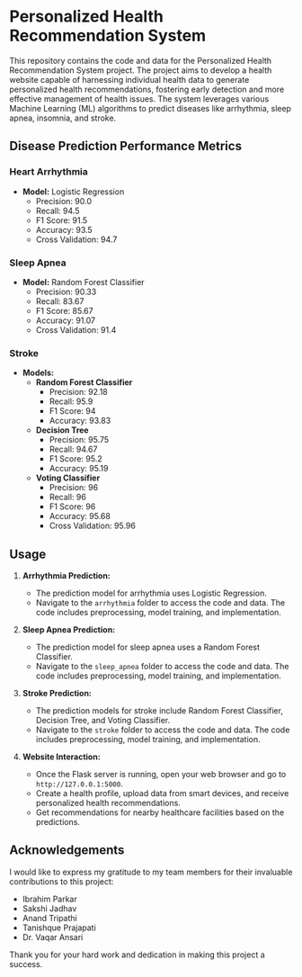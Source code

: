 # Personalized Health Recommendation System

This repository contains the code and data for the Personalized Health Recommendation System project. The project aims to develop a health website capable of harnessing individual health data to generate personalized health recommendations, fostering early detection and more effective management of health issues. The system leverages various Machine Learning (ML) algorithms to predict diseases like arrhythmia, sleep apnea, insomnia, and stroke.

## Disease Prediction Performance Metrics

### Heart Arrhythmia
- **Model:** Logistic Regression
  - Precision: 90.0
  - Recall: 94.5
  - F1 Score: 91.5
  - Accuracy: 93.5
  - Cross Validation: 94.7

### Sleep Apnea
- **Model:** Random Forest Classifier
  - Precision: 90.33
  - Recall: 83.67
  - F1 Score: 85.67
  - Accuracy: 91.07
  - Cross Validation: 91.4

### Stroke
- **Models:** 
  - **Random Forest Classifier**
    - Precision: 92.18
    - Recall: 95.9
    - F1 Score: 94
    - Accuracy: 93.83
  - **Decision Tree**
    - Precision: 95.75
    - Recall: 94.67
    - F1 Score: 95.2
    - Accuracy: 95.19
  - **Voting Classifier**
    - Precision: 96
    - Recall: 96
    - F1 Score: 96
    - Accuracy: 95.68
    - Cross Validation: 95.96

## Usage

1. **Arrhythmia Prediction:**
   - The prediction model for arrhythmia uses Logistic Regression.
   - Navigate to the `arrhythmia` folder to access the code and data. The code includes preprocessing, model training, and implementation.

2. **Sleep Apnea Prediction:**
   - The prediction model for sleep apnea uses a Random Forest Classifier.
   - Navigate to the `sleep_apnea` folder to access the code and data. The code includes preprocessing, model training, and implementation.

3. **Stroke Prediction:**
   - The prediction models for stroke include Random Forest Classifier, Decision Tree, and Voting Classifier.
   - Navigate to the `stroke` folder to access the code and data. The code includes preprocessing, model training, and implementation.

4. **Website Interaction:**
   - Once the Flask server is running, open your web browser and go to `http://127.0.0.1:5000`.
   - Create a health profile, upload data from smart devices, and receive personalized health recommendations.
   - Get recommendations for nearby healthcare facilities based on the predictions.

## Acknowledgements

I would like to express my gratitude to my team members for their invaluable contributions to this project:

- Ibrahim Parkar
- Sakshi Jadhav
- Anand Tripathi
- Tanishque Prajapati
- Dr. Vaqar Ansari

Thank you for your hard work and dedication in making this project a success.
